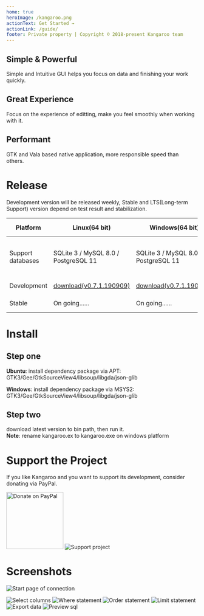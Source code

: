 ```yaml
---
home: true
heroImage: /kangaroo.png
actionText: Get Started →
actionLink: /guide/
footer: Private property | Copyright © 2018-present Kangaroo team
---
```


<div style="text-align: center">
  <Bit/>
</div>

<div class="features">
  <div class="feature">
    <h2>Simple & Powerful</h2>
    <p>Simple and Intuitive GUI helps you focus on data and finishing your work quickly.</p>
  </div>
  <div class="feature">
    <h2>Great Experience</h2>
    <p>Focus on the experience of editting, make you feel smoothly when working with it.</p>
  </div>
  <div class="feature">
    <h2>Performant</h2>
    <p>GTK and Vala based native application, more responsible speed than others.</p>
  </div>
</div>

# Release
Development version will be released weekly, Stable and LTS(Long-term Support) version depend on test result and stabilization.

| Platform            | Linux(64 bit) 	                   | Windows(64 bit)       	            | MacOS(64 bit) 	                   |
|---------------------|------------------------------------|------------------------------------|------------------------------------|
| Support databases   | SQLite 3 / MySQL 8.0 / PostgreSQL 11   | SQLite 3 / MySQL 8.0 / PostgreSQL 11   | SQLite 3 / MySQL 8.0 / PostgreSQL 11       |
| Development         | [download(v0.7.1.190909)](https://github.com/dbkangaroo/kangaroo/releases/download/v0.7.1.190909/kangaroo_x64_ubuntu_0.7.1.190909.zip)  | [download(v0.7.1.190909)](https://github.com/dbkangaroo/kangaroo/releases/download/v0.7.1.190909/kangaroo_x64_windows_0.7.1.190909.zip)  | Comming Soon!           |
| Stable              | On going......                     | On going......                     | On going......                     |

# Install
## Step one
__Ubuntu__: install dependency package via APT: GTK3/Gee/GtkSourceView4/libsoup/libgda/json-glib

__Windows__: install dependency package via MSYS2: GTK3/Gee/GtkSourceView4/libsoup/libgda/json-glib

## Step two
download latest version to bin path, then run it.<br/>
__Note__: rename kangaroo.ex to kangaroo.exe on windows platform


# Support the Project
If you like Kangaroo and you want to support its development, consider donating via PayPal.

<a href="https://www.paypal.me/taozuhong" target="_blank"><img src="https://www.paypalobjects.com/webstatic/mktg/Logo/pp-logo-200px.png" width="150px" alt="Donate on PayPal"></a>
![Support project](./images/pay.png)


# Screenshots
![Start page of connection](./images/kangaroo-02.jpg)
<!--Adsense data-ad-client="ca-pub-3975819313740938" data-ad-slot="6760827895"/-->
![Select columns](./images/kangaroo-05.png)
![Where statement](./images/kangaroo-06.png)
![Order statement](./images/kangaroo-07.png)
![Limit statement](./images/kangaroo-08.png)
![Export data](./images/kangaroo-09.png)
![Preview sql](./images/kangaroo-10.png)
